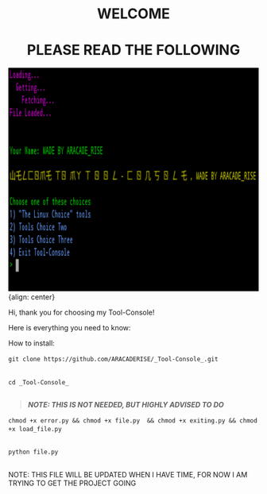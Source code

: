  **<h1 align="center">WELCOME</h1>  <h1 align="center">PLEASE READ THE FOLLOWING</h1>** 
 
 <span align="center">
<img src="https://github.com/ARACADERISE/_Tool-Console_/blob/master/Screenshot%202019-06-06%20at%2010.09.11%20AM.png" width="600" height="450" alt="ICON">{align: center}
</span>

Hi, thank you for choosing my Tool-Console!

Here is everything you need to know:

How to install:

``` git clone https://github.com/ARACADERISE/_Tool-Console_.git ```
## ##
 ```cd _Tool-Console_ ```
## ##
 > **_NOTE: THIS IS NOT NEEDED, BUT HIGHLY ADVISED TO DO_** 
 
 ``` chmod +x error.py && chmod +x file.py  && chmod +x exiting.py && chmod +x load_file.py ```
 ## ##
 ```python file.py ```
 ## ##

 NOTE: THIS FILE WILL BE UPDATED WHEN I HAVE TIME, FOR NOW I AM TRYING TO GET THE PROJECT GOING 
